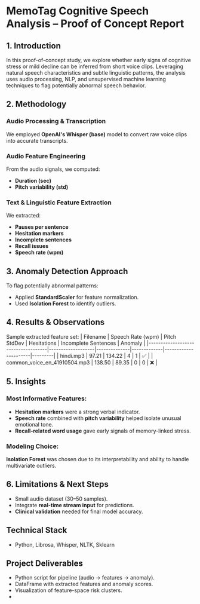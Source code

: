# MemoTag Cognitive Speech Analysis – Proof of Concept Report

## 1. Introduction

In this proof-of-concept study, we explore whether early signs of cognitive stress or mild decline can be inferred from short voice clips. Leveraging natural speech characteristics and subtle linguistic patterns, the analysis uses audio processing, NLP, and unsupervised machine learning techniques to flag potentially abnormal speech behavior.

## 2. Methodology

### Audio Processing & Transcription
We employed **OpenAI's Whisper (base)** model to convert raw voice clips into accurate transcripts.

### Audio Feature Engineering
From the audio signals, we computed:
- **Duration (sec)**
- **Pitch variability (std)**

### Text & Linguistic Feature Extraction
We extracted:
- **Pauses per sentence**
- **Hesitation markers**
- **Incomplete sentences**
- **Recall issues**
- **Speech rate (wpm)**

## 3. Anomaly Detection Approach
To flag potentially abnormal patterns:
- Applied **StandardScaler** for feature normalization.
- Used **Isolation Forest** to identify outliers.

## 4. Results & Observations
Sample extracted feature set:
| Filename                            | Speech Rate (wpm) | Pitch StdDev | Hesitations | Incomplete Sentences | Anomaly |
|------------------------------------|-------------------|--------------|-------------|----------------------|---------|
| hindi.mp3                          | 97.21             | 134.22       | 4           | 1                    | ✅      |
| common_voice_en_41910504.mp3      | 138.50            | 89.35        | 0           | 0                    | ❌      |

## 5. Insights
### Most Informative Features:
- **Hesitation markers** were a strong verbal indicator.
- **Speech rate** combined with **pitch variability** helped isolate unusual emotional tone.
- **Recall-related word usage** gave early signals of memory-linked stress.

### Modeling Choice:
**Isolation Forest** was chosen due to its interpretability and ability to handle multivariate outliers.

## 6. Limitations & Next Steps
- Small audio dataset (30–50 samples).
- Integrate **real-time stream input** for predictions.
- **Clinical validation** needed for final model accuracy.

## Technical Stack
- Python, Librosa, Whisper, NLTK, Sklearn

## Project Deliverables
- Python script for pipeline (audio → features → anomaly).
- DataFrame with extracted features and anomaly scores.
- Visualization of feature-space risk clusters.
- 

